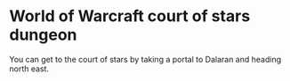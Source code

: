 # World of Warcraft court of stars dungeon

You can get to the court of stars by taking a portal to Dalaran and heading north east.
